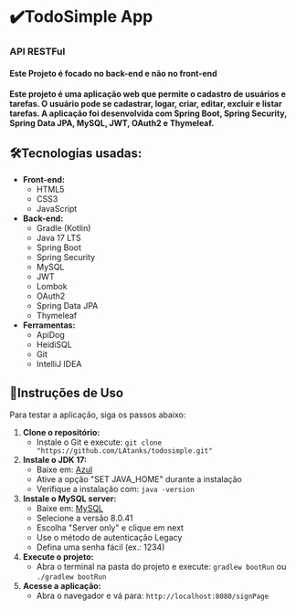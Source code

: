 # ✔️TodoSimple App
### API RESTFul
#### **Este Projeto é focado no back-end e não no front-end**
#### Este projeto é uma aplicação web que permite o cadastro de usuários e tarefas. O usuário pode se cadastrar, logar, criar, editar, excluir e listar tarefas. A aplicação foi desenvolvida com Spring Boot, Spring Security, Spring Data JPA, MySQL, JWT, OAuth2 e Thymeleaf.


## 🛠Tecnologias usadas:
- **Front-end:**
   - HTML5
   - CSS3
   - JavaScript
- **Back-end:**
   - Gradle (Kotlin)
   - Java 17 LTS
   - Spring Boot
   - Spring Security
   - MySQL
   - JWT
   - Lombok
   - OAuth2
   - Spring Data JPA
   - Thymeleaf
- **Ferramentas:**
   - ApiDog
   - HeidiSQL
   - Git
   - IntelliJ IDEA

## 🚀Instruções de Uso

Para testar a aplicação, siga os passos abaixo:

1. **Clone o repositório:**
   - Instale o Git e execute: `git clone "https://github.com/LAtanks/todosimple.git"`
2. **Instale o JDK 17:**
   - Baixe em: [Azul](https://www.azul.com/downloads/?version=java-17-lts&package=jdk#zulu)
   - Ative a opção "SET JAVA_HOME" durante a instalação
   - Verifique a instalação com: `java -version`
3. **Instale o MySQL server:**
   - Baixe em: [MySQL](https://dev.mysql.com/downloads/mysql/)
   - Selecione a versão 8.0.41
   - Escolha "Server only" e clique em next
   - Use o método de autenticação Legacy
   - Defina uma senha fácil (ex.: 1234)
4. **Execute o projeto:**
   - Abra o terminal na pasta do projeto e execute: `gradlew bootRun` ou `./gradlew bootRun`
5. **Acesse a aplicação:**
   - Abra o navegador e vá para: `http://localhost:8080/signPage`